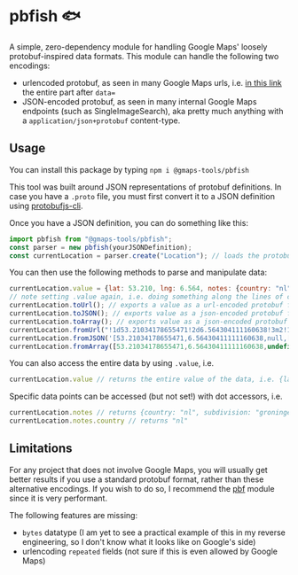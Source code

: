 # pbfish 🐟

A simple, zero-dependency module for handling Google Maps' loosely protobuf-inspired data formats. This module can handle the following two encodings:

 * urlencoded protobuf, as seen in many Google Maps urls, i.e. [in this link](https://www.google.com/maps/@53.2115687,6.566413,3a,75y,255.84h,90t/data=!3m7!1e1!3m5!1sJ1lsIa1AUTItTwcisKl26Q!2e0!6shttps:%2F%2Fstreetviewpixels-pa.googleapis.com%2Fv1%2Fthumbnail%3Fpanoid%3DJ1lsIa1AUTItTwcisKl26Q%26cb_client%3Dmaps_sv.tactile.gps%26w%3D203%26h%3D100%26yaw%3D247.16174%26pitch%3D0%26thumbfov%3D100!7i16384!8i8192) the entire part after `data=`
 * JSON-encoded protobuf, as seen in many internal Google Maps endpoints (such as SingleImageSearch), aka pretty much anything with a `application/json+protobuf` content-type.

## Usage

You can install this package by typing `npm i @gmaps-tools/pbfish`

This tool was built around JSON representations of protobuf definitions. In case you have a `.proto` file, you must first convert it to a JSON definition using [protobufjs-cli](https://www.npmjs.com/package/protobufjs-cli).

Once you have a JSON definition, you can do something like this:

```js
import pbfish from "@gmaps-tools/pbfish";
const parser = new pbfish(yourJSONDefinition);
const currentLocation = parser.create("Location"); // loads the protobuf definition called Location from your json
```

You can then use the following methods to parse and manipulate data:
```js
currentLocation.value = {lat: 53.210, lng: 6.564, notes: {country: "nl", subdivision: "groningen"}} // loads in a value to the the parser
// note setting .value again, i.e. doing something along the lines of currentLocation.value = {lat: 1, lng: 2} will only overwrite the changed values, and not unset any previously set value
currentLocation.toUrl(); // exports a value as a url-encoded protobuf format, i.e. "!1d53.210!2d6.564!3m2!1snl!2sgroningen"
currentLocation.toJSON(); // exports value as a json-encoded protobuf format, i.e. '[53.210,6.564,null,["nl", "groningen"]]'
currentLocation.toArray(); // exports value as a json-encoded protobuf format (decoded into an array), i.e. [53.210,6.564,undefined,["nl", "groningen"]]
currentLocation.fromUrl("!1d53.21034178655471!2d6.564304111160638!3m2!1snl!2sgroningen"); // loads a value from a url-encoded format
currentLocation.fromJSON('[53.21034178655471,6.56430411111160638,null,["nl", "groningen"]]'); // loads a value from a json-encoded protobuf format (decoded into an array)
currentLocation.fromArray([53.21034178655471,6.56430411111160638,undefined,["nl", "groningen"]]); // loads a value from a json-encoded protobuf format (unparsed)
```

You can also access the entire data by using `.value`, i.e.
```js
currentLocation.value // returns the entire value of the data, i.e. {lat: 53.210, lng: 6.564, notes: {country: "nl", subdivision: "groningen"}}
```

Specific data points can be accessed (but not set!) with dot accessors, i.e.
```js
currentLocation.notes // returns {country: "nl", subdivision: "groningen"}
currentLocation.notes.country // returns "nl"
```

## Limitations

For any project that does not involve Google Maps, you will usually get better results if you use a standard protobuf format, rather than these alternative encodings. If you wish to do so, I recommend the [pbf](https://www.npmjs.com/package/pbf) module since it is very performant.

The following features are missing:

 * `bytes` datatype (I am yet to see a practical example of this in my reverse engineering, so I don't know what it looks like on Google's side)
 * urlencoding `repeated` fields (not sure if this is even allowed by Google Maps)